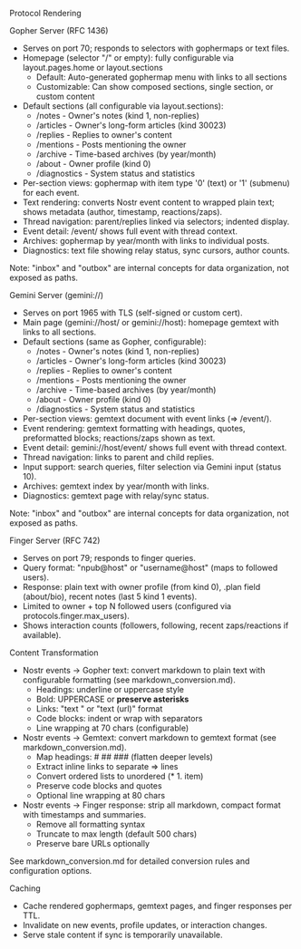 Protocol Rendering

Gopher Server (RFC 1436)
- Serves on port 70; responds to selectors with gophermaps or text files.
- Homepage (selector "/" or empty): fully configurable via layout.pages.home or layout.sections
  - Default: Auto-generated gophermap menu with links to all sections
  - Customizable: Can show composed sections, single section, or custom content
- Default sections (all configurable via layout.sections):
  - /notes - Owner's notes (kind 1, non-replies)
  - /articles - Owner's long-form articles (kind 30023)
  - /replies - Replies to owner's content
  - /mentions - Posts mentioning the owner
  - /archive - Time-based archives (by year/month)
  - /about - Owner profile (kind 0)
  - /diagnostics - System status and statistics
- Per-section views: gophermap with item type '0' (text) or '1' (submenu) for each event.
- Text rendering: converts Nostr event content to wrapped plain text; shows metadata (author, timestamp, reactions/zaps).
- Thread navigation: parent/replies linked via selectors; indented display.
- Event detail: /event/<id> shows full event with thread context.
- Archives: gophermap by year/month with links to individual posts.
- Diagnostics: text file showing relay status, sync cursors, author counts.

Note: "inbox" and "outbox" are internal concepts for data organization, not exposed as paths.

Gemini Server (gemini://)
- Serves on port 1965 with TLS (self-signed or custom cert).
- Main page (gemini://host/ or gemini://host): homepage gemtext with links to all sections.
- Default sections (same as Gopher, configurable):
  - /notes - Owner's notes (kind 1, non-replies)
  - /articles - Owner's long-form articles (kind 30023)
  - /replies - Replies to owner's content
  - /mentions - Posts mentioning the owner
  - /archive - Time-based archives (by year/month)
  - /about - Owner profile (kind 0)
  - /diagnostics - System status and statistics
- Per-section views: gemtext document with event links (=> /event/<id>).
- Event rendering: gemtext formatting with headings, quotes, preformatted blocks; reactions/zaps shown as text.
- Event detail: gemini://host/event/<id> shows full event with thread context.
- Thread navigation: links to parent and child replies.
- Input support: search queries, filter selection via Gemini input (status 10).
- Archives: gemtext index by year/month with links.
- Diagnostics: gemtext page with relay/sync status.

Note: "inbox" and "outbox" are internal concepts for data organization, not exposed as paths.

Finger Server (RFC 742)
- Serves on port 79; responds to finger queries.
- Query format: "npub@host" or "username@host" (maps to followed users).
- Response: plain text with owner profile (from kind 0), .plan field (about/bio), recent notes (last 5 kind 1 events).
- Limited to owner + top N followed users (configured via protocols.finger.max_users).
- Shows interaction counts (followers, following, recent zaps/reactions if available).

Content Transformation
- Nostr events → Gopher text: convert markdown to plain text with configurable formatting (see markdown_conversion.md).
  - Headings: underline or uppercase style
  - Bold: UPPERCASE or **preserve asterisks**
  - Links: "text <url>" or "text (url)" format
  - Code blocks: indent or wrap with separators
  - Line wrapping at 70 chars (configurable)
- Nostr events → Gemtext: convert markdown to gemtext format (see markdown_conversion.md).
  - Map headings: # ## ### (flatten deeper levels)
  - Extract inline links to separate => lines
  - Convert ordered lists to unordered (* 1. item)
  - Preserve code blocks and quotes
  - Optional line wrapping at 80 chars
- Nostr events → Finger response: strip all markdown, compact format with timestamps and summaries.
  - Remove all formatting syntax
  - Truncate to max length (default 500 chars)
  - Preserve bare URLs optionally

See markdown_conversion.md for detailed conversion rules and configuration options.

Caching
- Cache rendered gophermaps, gemtext pages, and finger responses per TTL.
- Invalidate on new events, profile updates, or interaction changes.
- Serve stale content if sync is temporarily unavailable.
